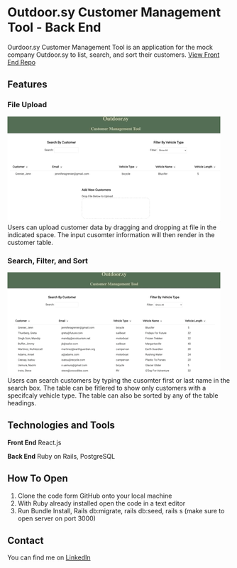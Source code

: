 # Outdoor.sy Customer Management Tool - Back End
Ourdoor.sy Customer Management Tool is an application for the mock company Outdoor.sy to list, search, and sort their customers. 
[View Front End Repo](https://github.com/JAGrenier/Outdoor.sy_Front_End)

## Features
### File Upload
![UploadFeature](./ReadMeGifs/UploadFeature.gif)
<br>
Users can upload customer data by dragging and dropping at file in the indicated space. The input cusomter information will then render in the customer table. 
<br>
### Search, Filter, and Sort 
![SortFilter](./ReadMeGifs/SortFilter.gif) 
<br>
Users can search customers by typing the cusomter first or last name in the search box. The table can be fitlered to show only customers with a specifcaly vehicle type. The table can also be sorted by any of the table headings.  

## Technologies and Tools
**Front End** React.js

**Back End** Ruby on Rails, PostgreSQL

## How To Open
1. Clone the code form GitHub onto your local machine 
2. With Ruby already installed open the code in a text editor
3. Run Bundle Install, Rails db:migrate, rails db:seed, rails s (make sure to open server on port 3000) 

## Contact
You can find me on [LinkedIn](https://www.linkedin.com/in/jagrenier/)

